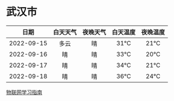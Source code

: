 # 武汉市
|日期|白天天气|夜晚天气|白天温度|夜晚温度|
|:--:|:--:|:--:|:--:|:--:|
|2022-09-15|多云|晴|31℃|21℃|
|2022-09-16|晴|晴|33℃|20℃|
|2022-09-17|晴|晴|34℃|21℃|
|2022-09-18|晴|晴|36℃|24℃|
 
[物联网学习指南](http://doc.lziqi.top/IoT)
